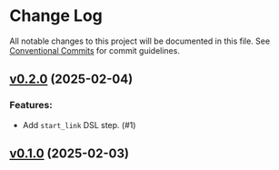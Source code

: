 # Change Log

All notable changes to this project will be documented in this file.
See [Conventional Commits](Https://conventionalcommits.org) for commit guidelines.

<!-- changelog -->

## [v0.2.0](https://harton.dev/james/reactor_process/compare/v0.1.0...v0.2.0) (2025-02-04)




### Features:

* Add `start_link` DSL step. (#1)

## [v0.1.0](https://harton.dev/james/reactor_process/compare/v0.1.0...v0.1.0) (2025-02-03)
